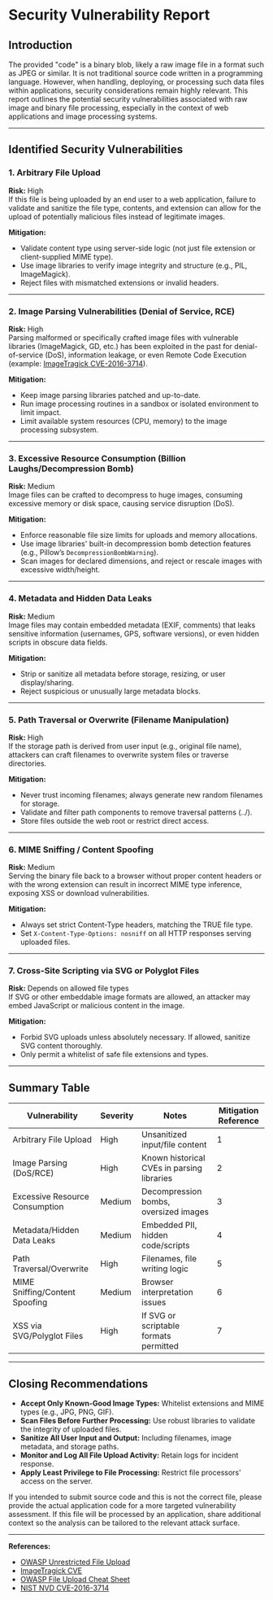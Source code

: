 # Security Vulnerability Report

## Introduction

The provided "code" is a binary blob, likely a raw image file in a format such as JPEG or similar. It is not traditional source code written in a programming language. However, when handling, deploying, or processing such data files within applications, security considerations remain highly relevant. This report outlines the potential security vulnerabilities associated with raw image and binary file processing, especially in the context of web applications and image processing systems.

---

## Identified Security Vulnerabilities

### 1. **Arbitrary File Upload**

**Risk:** High  
If this file is being uploaded by an end user to a web application, failure to validate and sanitize the file type, contents, and extension can allow for the upload of potentially malicious files instead of legitimate images.

**Mitigation:**
- Validate content type using server-side logic (not just file extension or client-supplied MIME type).
- Use image libraries to verify image integrity and structure (e.g., PIL, ImageMagick).
- Reject files with mismatched extensions or invalid headers.

---

### 2. **Image Parsing Vulnerabilities (Denial of Service, RCE)**

**Risk:** High  
Parsing malformed or specifically crafted image files with vulnerable libraries (ImageMagick, GD, etc.) has been exploited in the past for denial-of-service (DoS), information leakage, or even Remote Code Execution (example: [ImageTragick CVE-2016-3714](https://imagetragick.com/)).

**Mitigation:**
- Keep image parsing libraries patched and up-to-date.
- Run image processing routines in a sandbox or isolated environment to limit impact.
- Limit available system resources (CPU, memory) to the image processing subsystem.

---

### 3. **Excessive Resource Consumption (Billion Laughs/Decompression Bomb)**

**Risk:** Medium  
Image files can be crafted to decompress to huge images, consuming excessive memory or disk space, causing service disruption (DoS).

**Mitigation:**
- Enforce reasonable file size limits for uploads and memory allocations.
- Use image libraries' built-in decompression bomb detection features (e.g., Pillow’s `DecompressionBombWarning`).
- Scan images for declared dimensions, and reject or rescale images with excessive width/height.

---

### 4. **Metadata and Hidden Data Leaks**

**Risk:** Medium  
Image files may contain embedded metadata (EXIF, comments) that leaks sensitive information (usernames, GPS, software versions), or even hidden scripts in obscure data fields.

**Mitigation:**
- Strip or sanitize all metadata before storage, resizing, or user display/sharing.
- Reject suspicious or unusually large metadata blocks.

---

### 5. **Path Traversal or Overwrite (Filename Manipulation)**

**Risk:** High  
If the storage path is derived from user input (e.g., original file name), attackers can craft filenames to overwrite system files or traverse directories.

**Mitigation:**
- Never trust incoming filenames; always generate new random filenames for storage.
- Validate and filter path components to remove traversal patterns (../).
- Store files outside the web root or restrict direct access.

---

### 6. **MIME Sniffing / Content Spoofing**

**Risk:** Medium  
Serving the binary file back to a browser without proper content headers or with the wrong extension can result in incorrect MIME type inference, exposing XSS or download vulnerabilities.

**Mitigation:**
- Always set strict Content-Type headers, matching the TRUE file type.
- Set `X-Content-Type-Options: nosniff` on all HTTP responses serving uploaded files.

---

### 7. **Cross-Site Scripting via SVG or Polyglot Files**

**Risk:** Depends on allowed file types  
If SVG or other embeddable image formats are allowed, an attacker may embed JavaScript or malicious content in the image.

**Mitigation:**
- Forbid SVG uploads unless absolutely necessary. If allowed, sanitize SVG content thoroughly.
- Only permit a whitelist of safe file extensions and types.

---

## Summary Table

| Vulnerability                        | Severity | Notes                                                  | Mitigation Reference |
|---------------------------------------|----------|--------------------------------------------------------|----------------------|
| Arbitrary File Upload                 | High     | Unsanitized input/file content                         | 1                    |
| Image Parsing (DoS/RCE)               | High     | Known historical CVEs in parsing libraries             | 2                    |
| Excessive Resource Consumption        | Medium   | Decompression bombs, oversized images                  | 3                    |
| Metadata/Hidden Data Leaks            | Medium   | Embedded PII, hidden code/scripts                      | 4                    |
| Path Traversal/Overwrite              | High     | Filenames, file writing logic                          | 5                    |
| MIME Sniffing/Content Spoofing        | Medium   | Browser interpretation issues                          | 6                    |
| XSS via SVG/Polyglot Files            | High     | If SVG or scriptable formats permitted                 | 7                    |

---

## Closing Recommendations

- **Accept Only Known-Good Image Types:** Whitelist extensions and MIME types (e.g., JPG, PNG, GIF).
- **Scan Files Before Further Processing:** Use robust libraries to validate the integrity of uploaded files.
- **Sanitize All User Input and Output:** Including filenames, image metadata, and storage paths.
- **Monitor and Log All File Upload Activity:** Retain logs for incident response.
- **Apply Least Privilege to File Processing:** Restrict file processors’ access on the server.

If you intended to submit source code and this is not the correct file, please provide the actual application code for a more targeted vulnerability assessment. If this file will be processed by an application, share additional context so the analysis can be tailored to the relevant attack surface.

---

**References:**
- [OWASP Unrestricted File Upload](https://owasp.org/www-community/vulnerabilities/Unrestricted_File_Upload)
- [ImageTragick CVE](https://imagetragick.com/)
- [OWASP File Upload Cheat Sheet](https://cheatsheetseries.owasp.org/cheatsheets/File_Upload_Cheat_Sheet.html)
- [NIST NVD CVE-2016-3714](https://nvd.nist.gov/vuln/detail/CVE-2016-3714)